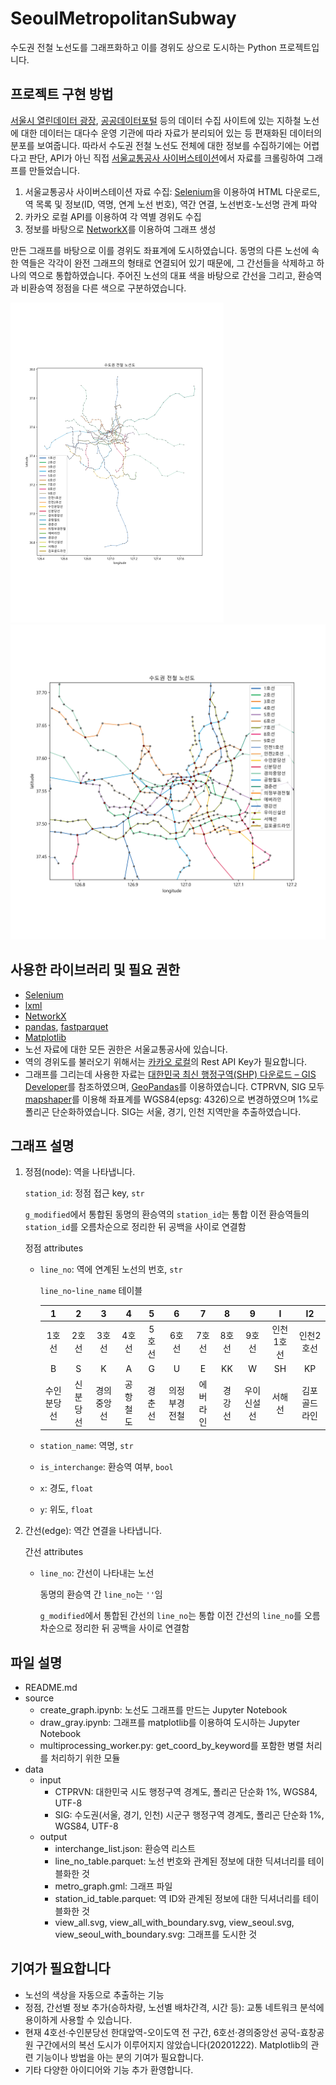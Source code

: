 # SeoulMetropolitanSubway

수도권 전철 노선도를 그래프화하고 이를 경위도 상으로 도시하는 Python 프로젝트입니다.

## 프로젝트 구현 방법

[서울시 열린데이터 광장](https://data.seoul.go.kr/), [공공데이터포털](https://www.data.go.kr/) 등의 데이터 수집 사이트에 있는 지하철 노선에 대한 데이터는 대다수 운영 기관에 따라 자료가 분리되어 있는 등 편재화된 데이터의 분포를 보여줍니다. 따라서 수도권 전철 노선도 전체에 대한 정보를 수집하기에는 어렵다고 판단, API가 아닌 직접 [서울교통공사 사이버스테이션](http://www.seoulmetro.co.kr/kr/cyberStation.do)에서 자료를 크롤링하여 그래프를 만들었습니다.

1. 서울교통공사 사이버스테이션 자료 수집: [Selenium](https://www.selenium.dev/)을 이용하여 HTML 다운로드, 역 목록 및 정보(ID, 역명, 연계 노선 번호), 역간 연결, 노선번호-노선명 관계 파악
2. 카카오 로컬 API를 이용하여 각 역별 경위도 수집
3. 정보를 바탕으로 [NetworkX](https://networkx.org/documentation/stable/tutorial.html)를 이용하여 그래프 생성

만든 그래프를 바탕으로 이를 경위도 좌표계에 도시하였습니다. 동명의 다른 노선에 속한 역들은 각각이 완전 그래프의 형태로 연결되어 있기 때문에, 그 간선들을 삭제하고 하나의 역으로 통합하였습니다. 주어진 노선의 대표 색을 바탕으로 간선을 그리고, 환승역과 비환승역 정점을 다른 색으로 구분하였습니다.

<img src="data\output\view_all.svg" alt="노선도 전체 이미지" style="zoom:50%;" /> <img src="data/output/view_seoul.svg" alt="서울 지하철 노선도 이미지" style="zoom: 67%;" />



## 사용한 라이브러리 및 필요 권한

- [Selenium](https://selenium-python.readthedocs.io/)
- [lxml](https://lxml.de/)
- [NetworkX](https://networkx.org/documentation/stable/tutorial.html)
- [pandas](https://pandas.pydata.org/), [fastparquet](https://pypi.org/project/fastparquet/)
- [Matplotlib](https://matplotlib.org/)
- 노선 자료에 대한 모든 권한은 서울교통공사에 있습니다.
- 역의 경위도를 불러오기 위해서는 [카카오 로컬](https://developers.kakao.com/docs/latest/ko/local/dev-guide)의 Rest API Key가 필요합니다.
- 그래프를 그리는데 사용한 자료는 [대한민국 최신 행정구역(SHP) 다운로드 – GIS Developer](http://www.gisdeveloper.co.kr/?p=2332)를 참조하였으며, [GeoPandas](https://geopandas.org/)를 이용하였습니다. CTPRVN, SIG 모두 [mapshaper](https://mapshaper.org/)를 이용해 좌표계를 WGS84(epsg: 4326)으로 변경하였으며 1%로 폴리곤 단순화하였습니다. SIG는 서울, 경기, 인천 지역만을 추출하였습니다.

## 그래프 설명

1. 정점(node): 역을 나타냅니다.

   `station_id`: 정점 접근 key, `str`

   `g_modified`에서 통합된 동명의 환승역의 `station_id`는 통합 이전 환승역들의 `station_id`를 오름차순으로 정리한 뒤 공백을 사이로 연결함

   정점 attributes

   - `line_no`: 역에 연계된 노선의 번호, `str`

     `line_no`-`line_name` 테이블

     |     1      |    2     |     3      |    4     |   5    |      6       |    7     |   8    |     9      |     I     |      I2      |
     | :--------: | :------: | :--------: | :------: | :----: | :----------: | :------: | :----: | :--------: | :-------: | :----------: |
     |   1호선    |  2호선   |   3호선    |  4호선   | 5호선  |    6호선     |  7호선   | 8호선  |   9호선    | 인천1호선 |  인천2호선   |
     |     B      |    S     |     K      |    A     |   G    |      U       |    E     |   KK   |     W      |    SH     |      KP      |
     | 수인분당선 | 신분당선 | 경의중앙선 | 공항철도 | 경춘선 | 의정부경전철 | 에버라인 | 경강선 | 우이신설선 |  서해선   | 김포골드라인 |

   - `station_name`: 역명, `str`

   - `is_interchange`: 환승역 여부, `bool`

   - `x`: 경도, `float`

   - `y`: 위도, `float`

2. 간선(edge): 역간 연결을 나타냅니다.

   간선 attributes

   - `line_no`: 간선이 나타내는 노선

     동명의 환승역 간 `line_no`는 `''`임

     `g_modified`에서 통합된 간선의  `line_no`는 통합 이전 간선의 `line_no`를 오름차순으로 정리한 뒤 공백을 사이로 연결함

## 파일 설명

- README.md
- source
  - create_graph.ipynb: 노선도 그래프를 만드는 Jupyter Notebook
  - draw_gray.ipynb: 그래프를 matplotlib를 이용하여 도시하는 Jupyter Notebook
  - multiprocessing_worker.py: get_coord_by_keyword를 포함한 병렬 처리를 처리하기 위한 모듈
- data
  - input
    - CTPRVN: 대한민국 시도 행정구역 경계도, 폴리곤 단순화 1%, WGS84, UTF-8
    - SIG: 수도권(서울, 경기, 인천) 시군구 행정구역 경계도, 폴리곤 단순화 1%, WGS84, UTF-8
  - output
    - interchange_list.json: 환승역 리스트
    - line_no_table.parquet: 노선 번호와 관계된 정보에 대한 딕셔너리를 테이블화한 것
    - metro_graph.gml: 그래프 파일
    - station_id_table.parquet: 역 ID와 관계된 정보에 대한 딕셔너리를 테이블화한 것
    - view_all.svg, view_all_with_boundary.svg, view_seoul.svg, view_seoul_with_boundary.svg: 그래프를 도시한 것

## 기여가 필요합니다

- 노선의 색상을 자동으로 추출하는 기능
- 정점, 간선별 정보 추가(승하차량, 노선별 배차간격, 시간 등): 교통 네트워크 분석에 용이하게 사용할 수 있습니다.
- 현재 4호선·수인분당선 한대앞역-오이도역 전 구간, 6호선·경의중앙선 공덕-효창공원 구간에서의 복선 도시가 이루어지지 않았습니다(20201222). Matplotlib의 관련 기능이나 방법을 아는 분의 기여가 필요합니다.
- 기타 다양한 아이디어와 기능 추가 환영합니다.